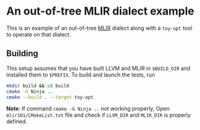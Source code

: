 # An out-of-tree MLIR dialect example 

This is an example of an out-of-tree [MLIR](https://mlir.llvm.org/) dialect along with a `toy-opt` tool to operate on that dialect.

## Building

This setup assumes that you have built LLVM and MLIR in `$BUILD_DIR` and installed them to `$PREFIX`. To build and launch the tests, run
```sh
mkdir build && cd build
cmake -G Ninja ..
cmake --build . --target toy-opt
```
**Note**: If command `cmake -G Ninja ..` not working properly, Open `mlir101/CMakeList.txt` file and check if `LLVM_DIR` and `MLIR_DIR` is properly defined.


